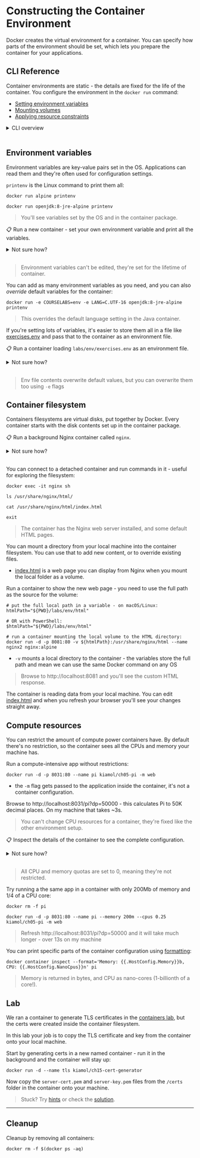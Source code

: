 # Constructing the Container Environment

Docker creates the virtual environment for a container. You can specify how parts of the environment should be set, which lets you prepare the container for your applications.

## CLI Reference

Container environments are static - the details are fixed for the life of the container. You configure the environment in the `docker run` command:

- [Setting environment variables](https://docs.docker.com/engine/reference/commandline/run/#set-environment-variables--e---env---env-file)
- [Mounting volumes](https://docs.docker.com/engine/reference/commandline/run/#mount-volume--v---read-only)
- [Applying resource constraints](https://docs.docker.com/config/containers/resource_constraints/)

<details>
  <summary>CLI overview</summary>

There are dozens of options for running a container:

```
docker run --help
```

The arguments we'll use here are:

- `-e` to set the value for a single environment variable
- `--env-file` to set multiple environment variables from data in a text file
- `-v` to mount a local directory into the container's filesystem
- `--cpus` and `--memory` to specify the compute resources available to the container

</details><br/>

## Environment variables

Environment variables are key-value pairs set in the OS. Applications can read them and they're often used for configuration settings.

`printenv` is the Linux command to print them all:

```
docker run alpine printenv

docker run openjdk:8-jre-alpine printenv
```

> You'll see variables set by the OS and in the container package.

📋 Run a new container - set your own environment variable and print all the variables.

<details>
  <summary>Not sure how?</summary>

```
# -e adds a new environment variable
docker run -e COURSELABS=env alpine printenv
```

</details><br/>

> Environment variables can't be edited, they're set for the lifetime of container.

You can add as many environment variables as you need, and you can also *override* default variables for the container:

```
docker run -e COURSELABS=env -e LANG=C.UTF-16 openjdk:8-jre-alpine printenv
```

> This overrides the default language setting in the Java container.

If you're setting lots of variables, it's easier to store them all in a file like [exercises.env](./exercises.env) and pass that to the container as an environment file.

📋 Run a container loading `labs/env/exercises.env` as an environment file.

<details>
  <summary>Not sure how?</summary>

```
# check the contents of the local file:
cat labs/env/exercises.env

# run a container loading that file as environment variables:
docker run --env-file labs/env/exercises.env alpine printenv
```

</details><br/>

> Env file contents overwrite default values, but you can overwrite them too using `-e` flags

## Container filesystem

Containers filesystems are virtual disks, put together by Docker. Every container starts with the disk contents set up in the container package.


📋 Run a background Nginx container called `nginx`.

<details>
  <summary>Not sure how?</summary>

```
# alpine is the smallest variant but any will do:
docker run -d --name nginx nginx:alpine
```

</details><br/>

You can connect to a detached container and run commands in it - useful for exploring the filesystem:

```
docker exec -it nginx sh

ls /usr/share/nginx/html/

cat /usr/share/nginx/html/index.html

exit
```

> The container has the Nginx web server installed, and some default HTML pages.

You can mount a directory from your local machine into the container filesystem. You can use that to add new content, or to override existing files.

- [index.html](./html/index.html) is a web page you can display from Nginx when you mount the local folder as a volume.

Run a container to show the new web page - you need to use the full path as the source for the volume:

```
# put the full local path in a variable - on macOS/Linux:
htmlPath="${PWD}/labs/env/html"

# OR with PowerShell:
$htmlPath="${PWD}/labs/env/html"

# run a container mounting the local volume to the HTML directory:
docker run -d -p 8081:80 -v ${htmlPath}:/usr/share/nginx/html --name nginx2 nginx:alpine
```

- `-v` mounts a local directory to the container - the variables store the full path and mean we can use the same Docker command on any OS

> Browse to http://localhost:8081 and you'll see the custom HTML response.

The container is reading data from your local machine. You can edit [index.html](./html/index.html) and when you refresh your browser you'll see your changes straight away.

## Compute resources

You can restrict the amount of compute power containers have. By default there's no restriction, so the container sees all the CPUs and memory your machine has.

Run a compute-intensive app without restrictions:

```
docker run -d -p 8031:80 --name pi kiamol/ch05-pi -m web 
```

- the `-m` flag gets passed to the application inside the container, it's not a container configuration.


Browse to http://localhost:8031/pi?dp=50000 - this calculates Pi to 50K decimal places. On my machine that takes ~3s.

> You can't change CPU resources for a container, they're fixed like the other environment setup.

📋 Inspect the details of the container to see the complete configuration.

<details>
  <summary>Not sure how?</summary>

```
docker inspect pi
```

</details><br/>

> All CPU and memory quotas are set to 0, meaning they're not restricted.


Try running a the same app in a container with only 200Mb of memory and 1/4 of a CPU core:

```
docker rm -f pi

docker run -d -p 8031:80 --name pi --memory 200m --cpus 0.25 kiamol/ch05-pi -m web 
```

> Refresh http://localhost:8031/pi?dp=50000 and it will take much longer - over 13s on my machine

You can print specific parts of the container configuration using [formatting](https://docs.docker.com/config/formatting/):

```
docker container inspect --format='Memory: {{.HostConfig.Memory}}b, CPU: {{.HostConfig.NanoCpus}}n' pi
```

> Memory is returned in bytes, and CPU as nano-cores (1-billionth of a core!).

## Lab

We ran a container to generate TLS certificates in the [containers lab](../containers/README.md), but the certs were created inside the container filesystem.

In this lab your job is to copy the TLS certificate and key from the container onto your local machine.

Start by generating certs in a new named container - run it in the background and the container will stay up:

```
docker run -d --name tls kiamol/ch15-cert-generator
```

Now copy the `server-cert.pem` and `server-key.pem` files from the `/certs` folder in the container onto your machine.

> Stuck? Try [hints](hints.md) or check the [solution](solution.md).

___
## Cleanup

Cleanup by removing all containers:

```
docker rm -f $(docker ps -aq)
```